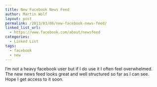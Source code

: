```yaml
---
title: New Facebook News Feed
author: Martin Wolf
layout: post
permalink: /2013/03/08/new-facebook-news-feed/
linked_list_url:
  - https://www.facebook.com/about/newsfeed
categories:
  - Linked List
tags:
  - facebook
  - new
---
```

I&#8217;m not a heavy facebook user but if I do use it I often feel overwhelmed. The new news feed looks great and well structured so far as I can see. Hope I get access to it soon.